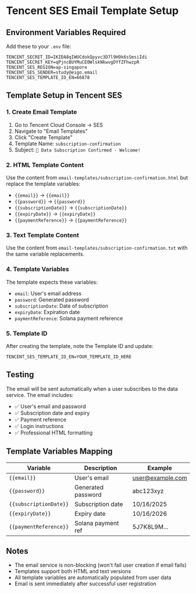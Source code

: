 # Tencent SES Email Template Setup

## Environment Variables Required

Add these to your `.env` file:

```env
TENCENT_SECRET_ID=IKIDA8qIWUCdokQpyvc3D7l9H9k6sSmsiIdi
TENCENT_SECRET_KEY=qPjncBUYMuCE0WlskNkwvgDYfZFhwzpR
TENCENT_SES_REGION=ap-singapore
TENCENT_SES_SENDER=study@eigo.email
TENCENT_SES_TEMPLATE_ID_EN=66878
```

## Template Setup in Tencent SES

### 1. Create Email Template

1. Go to Tencent Cloud Console → SES
2. Navigate to "Email Templates"
3. Click "Create Template"
4. Template Name: `subscription-confirmation`
5. Subject: `🎉 Data Subscription Confirmed - Welcome!`

### 2. HTML Template Content

Use the content from `email-templates/subscription-confirmation.html` but replace the template variables:

- `{{email}}` → `{{email}}`
- `{{password}}` → `{{password}}`
- `{{subscriptionDate}}` → `{{subscriptionDate}}`
- `{{expiryDate}}` → `{{expiryDate}}`
- `{{paymentReference}}` → `{{paymentReference}}`

### 3. Text Template Content

Use the content from `email-templates/subscription-confirmation.txt` with the same variable replacements.

### 4. Template Variables

The template expects these variables:
- `email`: User's email address
- `password`: Generated password
- `subscriptionDate`: Date of subscription
- `expiryDate`: Expiration date
- `paymentReference`: Solana payment reference

### 5. Template ID

After creating the template, note the Template ID and update:
```env
TENCENT_SES_TEMPLATE_ID_EN=YOUR_TEMPLATE_ID_HERE
```

## Testing

The email will be sent automatically when a user subscribes to the data service. The email includes:

- ✅ User's email and password
- ✅ Subscription date and expiry
- ✅ Payment reference
- ✅ Login instructions
- ✅ Professional HTML formatting

## Template Variables Mapping

| Variable | Description | Example |
|----------|-------------|---------|
| `{{email}}` | User's email | user@example.com |
| `{{password}}` | Generated password | abc123xyz |
| `{{subscriptionDate}}` | Subscription date | 10/16/2025 |
| `{{expiryDate}}` | Expiry date | 10/16/2026 |
| `{{paymentReference}}` | Solana payment ref | 5J7K8L9M... |

## Notes

- The email service is non-blocking (won't fail user creation if email fails)
- Templates support both HTML and text versions
- All template variables are automatically populated from user data
- Email is sent immediately after successful user registration
